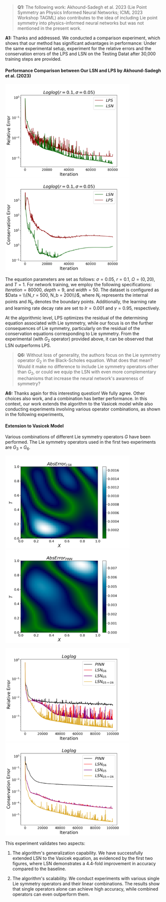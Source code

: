 >**Q1:** The following work: Akhound-Sadegh et al. 2023 (Lie Point Symmetry an Physics Informed Neural Networks; ICML 2023 Workshop TAGML) also contributes to the idea of including Lie point symmetry into physics-informed neural networks but was not mentioned in the present work.

**A1:**  Thanks and addressed. We conducted a comparison experiment, which shows that our method has significant advantages in performance: Under the same experimental setup, experiment for the relative errors and the conservation errors of the LPS and LSN on the Testing Datat after 30,000 training steps are provided. 

####  Performance Comparison between Our LSN and LPS by Akhound-Sadegh et al. (2023)

<img src=https://github.com/Anonymous3244/LSN/blob/main/Figure/LSN_LPS/Figure_1.png width=400 height=300 /><img src=https://github.com/Anonymous3244/LSN/blob/main/Figure/LSN_LPS/Figure_2.png width=400 height=300 />

The equation parameters are set as follows: $\sigma = 0.05$, $r = 0.1$, $\Omega = (0,20)$, and $T = 1$. For network training, we employ the following specifications: $Iteration = 80000$, $depth = 9$, and $width = 50$. The dataset is configured as $Data = \\{N_r = 500, N_b = 200\\}$, where $N_r$ represents the internal points and $N_b$ denotes the boundary points. Additionally, the learning rate and learning rate decay rate are set to $lr = 0.001$ and $\gamma = 0.95$, respectively.


At the algorithmic level, LPS optimizes the residual of the determining equation associated with Lie symmetry, while our focus is on the further consequences of Lie symmetry, particularly on the residual of the conservation equations corresponding to Lie symmetry. From the experimental (with $G_2$ operator) provided above, it can be observed that LSN outperforms LPS.



>**Q6:**  Without loss of generality, the authors focus on the Lie symmetry operator $G_2$ in the Black-Scholes equation. What does that mean? Would it make no difference to include Lie symmetry operators other than $G_2$, or could we equip the LSN with even more complementary mechanisms that increase the neural network's awareness of symmetry?

**A6:** Thanks again for this interesting question! We fully agree. Other choices also work, and a combination has better performance. In this context, our work extends the algorithm to the Vasicek model while also conducting experiments involving various operator combinations, as shown in the following experiments,

#### Extension to Vasicek Model

Various combinations of different Lie symmetry operators $G$ have been performed. The Lie symmetry operators used in the first two experiments are  $G_3+G_6$.

<img src=https://github.com/Anonymous3244/LSN/blob/main/Figure/Vasicek/Figure_4.png width=400 height=300 /><img src=https://github.com/Anonymous3244/LSN/blob/main/Figure/Vasicek/Figure_5.png width=400 height=300 />

<img src=https://github.com/Anonymous3244/LSN/blob/main/Figure/Vasicek/nG_Figure_6.png width=400 height=300 /><img src=https://github.com/Anonymous3244/LSN/blob/main/Figure/Vasicek/nG_Figure_10.png width=400 height=300 />


This experiment validates two aspects:

1. The algorithm's generalization capability. We have successfully extended LSN to the Vasicek equation, as evidenced by the first two figures, where LSN demonstrates a 4.4-fold improvement in accuracy compared to the baseline.

2. The algorithm's scalability. We conduct experiments with various single Lie symmetry operators and their linear combinations. The results show that single operators alone can achieve high accuracy, while combined operators can even outperform them.



